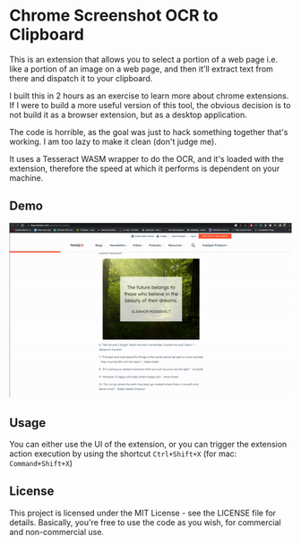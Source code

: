 # Chrome Screenshot OCR to Clipboard 

This is an extension that allows you to select a portion of a web page i.e. like a portion of an image on a web page, and 
then it'll extract text from there and dispatch it to your clipboard. 

I built this in 2 hours as an exercise to learn more about chrome extensions. If I were to build a more useful version of this 
tool, the obvious decision is to not build it as a browser extension, but as a desktop application. 

The code is horrible, 
as the goal was just to hack something together that's working. I am too lazy to make it clean (don't judge me).

It uses a Tesseract WASM wrapper to do the OCR, and it's loaded with the extension, therefore the speed at which it 
performs is dependent on your machine.

## Demo

![alt text](./demo.gif)

## Usage

You can either use the UI of the extension, or you can trigger the 
extension action execution by using the shortcut `Ctrl+Shift+X` (for mac: `Command+Shift+X`)

## License

This project is licensed under the MIT License - see the LICENSE file for details. Basically, you're free to use
the code as you wish, for commercial and non-commercial use. 




